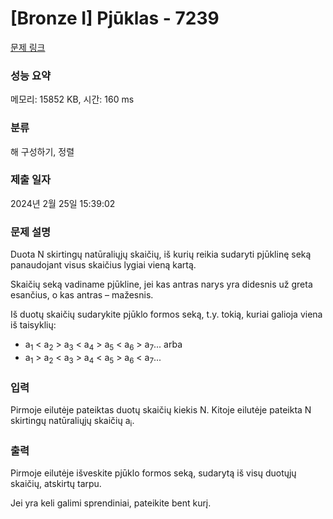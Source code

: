 # [Bronze I] Pjūklas - 7239 

[문제 링크](https://www.acmicpc.net/problem/7239) 

### 성능 요약

메모리: 15852 KB, 시간: 160 ms

### 분류

해 구성하기, 정렬

### 제출 일자

2024년 2월 25일 15:39:02

### 문제 설명

<p>Duota N skirtingų natūraliųjų skaičių, iš kurių reikia sudaryti pjūklinę seką panaudojant visus skaičius lygiai vieną kartą.</p>

<p>Skaičių seką vadiname pjūkline, jei kas antras narys yra didesnis už greta esančius, o kas antras – mažesnis.</p>

<p>Iš duotų skaičių sudarykite pjūklo formos seką, t.y. tokią, kuriai galioja viena iš taisyklių:</p>

<ul>
	<li>a<sub>1</sub> < a<sub>2</sub> > a<sub>3</sub> < a<sub>4</sub> > a<sub>5</sub> < a<sub>6</sub> > a<sub>7</sub>... arba</li>
	<li>a<sub>1</sub> > a<sub>2</sub> < a<sub>3</sub> > a<sub>4</sub> < a<sub>5</sub> > a<sub>6</sub> < a<sub>7</sub>...</li>
</ul>

### 입력 

 <p>Pirmoje eilutėje pateiktas duotų skaičių kiekis N. Kitoje eilutėje pateikta N skirtingų natūraliųjų skaičių a<sub>i</sub>.</p>

### 출력 

 <p>Pirmoje eilutėje išveskite pjūklo formos seką, sudarytą iš visų duotųjų skaičių, atskirtų tarpu.</p>

<p>Jei yra keli galimi sprendiniai, pateikite bent kurį.</p>

